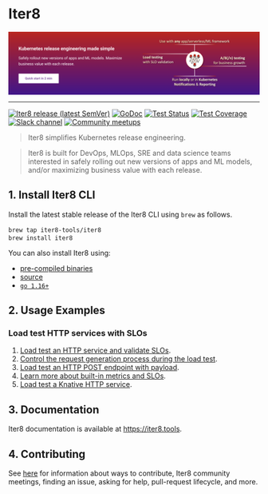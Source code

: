 # Iter8

<img alt="Iter8" src="images/iter8.png" align="center">

***

[![Iter8 release (latest SemVer)](https://img.shields.io/github/v/release/iter8-tools/iter8?sort=semver)](https://github.com/iter8-tools/iter8/releases)
[![GoDoc](https://img.shields.io/static/v1?label=godoc&message=reference&color=blue)](https://pkg.go.dev/github.com/iter8-tools/iter8)
[![Test Status](https://github.com/iter8-tools/iter8/workflows/tests/badge.svg)](https://github.com/iter8-tools/iter8/actions?query=workflow%3Atests)
[![Test Coverage](https://codecov.io/gh/iter8-tools/iter8/branch/master/graph/badge.svg)](https://codecov.io/gh/iter8-tools/iter8)
[![Slack channel](https://img.shields.io/badge/Slack-Join-purple)](https://join.slack.com/t/iter8-tools/shared_invite/zt-awl2se8i-L0pZCpuHntpPejxzLicbmw)
[![Community meetups](https://img.shields.io/badge/meet-Iter8%20community%20meetups-brightgreen)](https://iter8.tools/0.7/getting-started/help/#iter8-community-meetings)

> Iter8 simplifies Kubernetes release engineering. 

> Iter8 is built for DevOps, MLOps, SRE and data science teams interested in safely rolling out new versions of apps and ML models, and/or maximizing business value with each release.

## 1. Install Iter8 CLI
Install the latest stable release of the Iter8 CLI using `brew` as follows.

```shell
brew tap iter8-tools/iter8
brew install iter8
```

You can also install Iter8 using:
* [pre-compiled binaries](https://iter8.tools/latest/getting-started/install/)
* [source](https://iter8.tools/latest/getting-started/install/)
* [`go 1.16+`](https://iter8.tools/latest/getting-started/install/)

## 2. Usage Examples

### Load test HTTP services with SLOs

1.  [Load test an HTTP service and validate SLOs](https://iter8.tools/0.8/getting-started/your-first-experiment/).
2.  [Control the request generation process during the load test](https://iter8.tools/0.8/tutorials/load-test/requests/).
3.  [Load test an HTTP POST endpoint with payload](https://iter8.tools/0.8/tutorials/load-test/payload/).
4.  [Learn more about built-in metrics and SLOs](https://iter8.tools/0.8/tutorials/load-test/metricsandslos/).
5.  [Load test a Knative HTTP service](https://iter8.tools/0.8/tutorials/load-test/community/knative/loadtest/).


## 3. Documentation
Iter8 documentation is available at https://iter8.tools.

## 4. Contributing
See [here](https://iter8.tools/0.8/contributing/) for information about ways to contribute, Iter8 community meetings, finding an issue, asking for help, pull-request lifecycle, and more.
